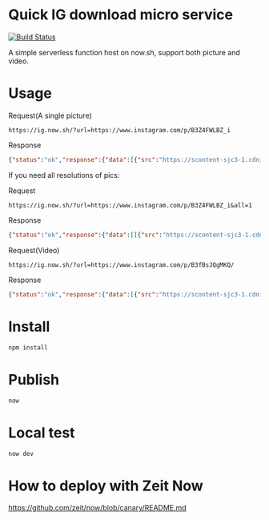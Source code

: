 # Quick IG download micro service
[![Build Status](https://travis-ci.org/iamgyz/ig-download-api.svg?branch=master)](https://travis-ci.org/iamgyz/ig-download-api)

A simple serverless function host on now.sh, support both picture and video.

# Usage
Request(A single picture)
```
https://ig.now.sh/?url=https://www.instagram.com/p/B3Z4FWLBZ_i
```
Response 
```json
{"status":"ok","response":{"data":[{"src":"https://scontent-sjc3-1.cdninstagram.com/vp/81534df76a2f43d36c1d9b2487339553/5E1B1A1F/t51.2885-15/e35/70938374_215112916142986_8631580776312001448_n.jpg?_nc_ht=scontent-sjc3-1.cdninstagram.com&_nc_cat=1&se=7","config_width":1080,"config_height":1036}],"is_video":false},"msg":""}
```

If you need all resolutions of pics:

Request
```
https://ig.now.sh/?url=https://www.instagram.com/p/B3Z4FWLBZ_i&all=1
```
Response
```json
{"status":"ok","response":{"data":[[{"src":"https://scontent-sjc3-1.cdninstagram.com/vp/6a23f047b6f269c4ab8debda6ec73e8d/5E2AC9FA/t51.2885-15/sh0.08/e35/s640x640/70938374_215112916142986_8631580776312001448_n.jpg?_nc_ht=scontent-sjc3-1.cdninstagram.com&_nc_cat=1","config_width":640,"config_height":613},{"src":"https://scontent-sjc3-1.cdninstagram.com/vp/ee33c45c314014ca38c504f01b174c72/5E26EFFA/t51.2885-15/sh0.08/e35/s750x750/70938374_215112916142986_8631580776312001448_n.jpg?_nc_ht=scontent-sjc3-1.cdninstagram.com&_nc_cat=1","config_width":750,"config_height":719},{"src":"https://scontent-sjc3-1.cdninstagram.com/vp/81534df76a2f43d36c1d9b2487339553/5E1B1A1F/t51.2885-15/e35/70938374_215112916142986_8631580776312001448_n.jpg?_nc_ht=scontent-sjc3-1.cdninstagram.com&_nc_cat=1&se=7","config_width":1080,"config_height":1036}]],"is_video":false},"msg":""}
```


Request(Video)
```
https://ig.now.sh/?url=https://www.instagram.com/p/B3fBsJQgMKQ/
```
Response
```json
{"status":"ok","response":{"data":[{"src":"https://scontent-sjc3-1.cdninstagram.com/v/t50.2886-16/72967625_769950157157529_7377479541705321888_n.mp4?_nc_ht=scontent-sjc3-1.cdninstagram.com&_nc_cat=109&oe=5DA552BF&oh=b9f763afc13c40db33cdffb78937b24d"}],"is_video":true},"msg":""}
```


# Install
```
npm install
```

# Publish
```
now
```

# Local test
```
now dev
```

# How to deploy with Zeit Now
https://github.com/zeit/now/blob/canary/README.md
